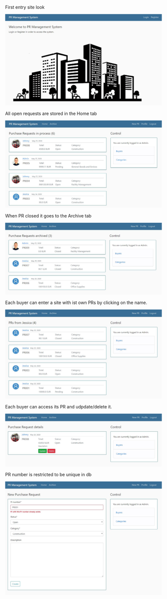 <p>First entry site look</p>
<img src="images/pr_system.JPG">

<p>All open requests are stored in the Home tab</p>
<img src="images/pr_home.JPG">

<p>When PR closed it goes to the Archive tab</p>
<img src="images/pr_archive.JPG">

<p>Each buyer can enter a site with ist own PRs by clicking on the name.</p>
<img src="images/pr_buyer_view.JPG">

<p>Each buyer can access its PR and udpdate/delete it.</p>
<img src="images/pr_update.JPG">

<p>PR number is restricted to be unique in db</p>
<img src="images/pr_new.JPG">
